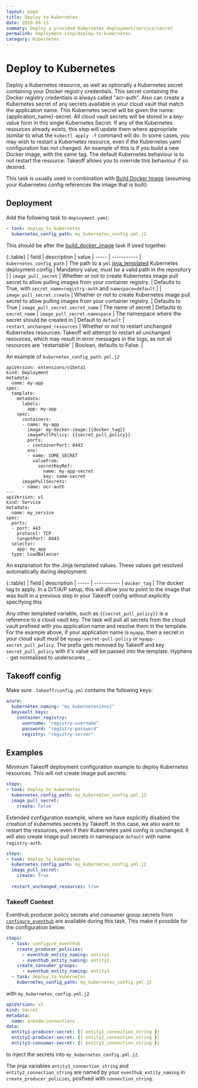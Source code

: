 ```yaml
---
layout: page
title: Deploy to Kubernetes
date: 2019-09-13
summary: Deploy a provided Kubernetes deployment/service/secret 
permalink: deployment-step/deploy-to-kubernetes
category: Kubernetes
---
```


# Deploy to Kubernetes

Deploy a Kubernetes resource, as well as optionally a Kubernetes secret containing your Docker registry credentials. This
 secret containing the Docker registry credentials is always called "acr-auth". Also can create a Kubernetes secret
of any secrets available in your cloud vault that match the application name. This Kubernetes secret will be given the name: 
{application_name}-secret. All cloud vault secrets will be stored in a key-value form in this single Kubernetes Secret.
If any of the Kubernetes resources already exists, this step will update them where appropriate (similar to what the 
`kubectl apply -f` command will do. In some cases, you may wish to restart a Kubernetes resource, even if the Kubernetes 
yaml configuration has not changed. An example of this is if you build a new Docker image, with the same tag. The default Kubernetes 
behaviour is to not restart the resource. Takeoff allows you to override this behaviour if so desired. 

This task is usually used in combination with [Build Docker Image](build-docker-image) (assuming your Kubernetes config references the image that is built)

## Deployment
Add the following task to `deployment.yaml`:

```yaml
- task: deploy_to_kubernetes
  kubernetes_config_path: my_kubernetes_config.yml.j2
```

This should be after the [build_docker_image](build-docker-image) task if used together.

{:.table}
| field | description | value
| ----- | ----------- 
| `kubernetes_config_path` | The path to a `yml` [jinja_templated](http://jinja.pocoo.org/) Kubernetes deployment config | Mandatory value, must be a valid path in the repository |
| `image_pull_secret` | Whether or not to create Kubernetes image pull secret to allow pulling images from your container registry. | Defaults to True, with `secret_name=registry-auth` and `namespace=default` |
| `image_pull_secret.create` | Whether or not to create Kubernetes image pull secret to allow pulling images from your container registry. | Defaults to True
| `image_pull_secret.secret_name` | The name of secret | Defaults to `secret_name`
| `image_pull_secret.namespace` | The namespace where the secret should be created in | Default to `default` 
| `restart_unchanged_resources` | Whether or not to restart unchanged Kubernetes resources. Takeoff will attempt to restart all unchanged resources, which may result in error messages in the 
 logs, as not all resources are 'restartable' | Boolean, defaults to False. | 


An example of `kubernetes_config_path.yml.j2` 

```
apiVersion: extensions/v1beta1
kind: Deployment
metadata:
  name: my-app
spec:
  template:
    metadata:
      labels:
        app: my-app
    spec:
      containers:
      - name: my-app
        image: my-docker-image:{{docker_tag}}
        imagePullPolicy: {{secret_pull_policy}}
        ports:
        - containerPort: 8443
        env:
        - name: SOME_SECRET
          valueFrom:
            secretKeyRef:
              name: my-app-secret
              key: some-secret
      imagePullSecrets:
      - name: acr-auth
---
apiVersion: v1
kind: Service
metadata:
  name: my_service
spec:
  ports:
  - port: 443
    protocol: TCP
    targetPort: 8443
  selector:
    app: my_app
  type: LoadBalancer
```

An explanation for the Jinja templated values. These values get resolved automatically during deployment.

{:.table}
| field | description 
| ----- | ----------- 
| `docker_tag` | The docker tag to apply. In a D/T/A/P setup, this will allow you to point to the image that was built in a previous step in your Takeoff config without explicitly specifying this

Any other templated variable, such as `{{secret_pull_policy}}` is a reference to a cloud vault key. The task will pull all secrets from the cloud vault prefixed with you application name and resolve them in the template.
For the example above, if your application name is `myapp`, then a secret in your cloud vault must be `myapp-secret-pull-policy` or `myapp-secret_pull_policy`. The prefix gets removed by Takeoff and key `secret_pull_policy` with it's value will be passed into the template. Hyphens `-` get normalized to underscores `_`.

## Takeoff config
Make sure `.takeoff/config.yml` contains the following keys:

```yaml
azure:
  kubernetes_naming: "my_kubernetes{env}"
  keyvault_keys:
    container_registry:
      username: "registry-username"
      password: "registry-password"
      registry: "registry-server"
```

## Examples
Minimum Takeoff deployment configuration example to deploy Kubernetes resources. This will not create image pull secrets:
```yaml
steps:
- task: deploy_to_kubernetes
  kubernetes_config_path: my_kubernetes_config.yml.j2
  image_pull_secret: 
    create: False
```

Extended configuration example, where we have explicitly disabled the creation of kubernetes secrets by Takeoff. In this case,
we also want to restart the resources, even if their Kubernetes yaml config is unchanged. It will also create image pull secrets in namespace `default` with name `registry-auth`.

```yaml
steps:
- task: deploy_to_kubernetes
  kubernetes_config_path: my_kubernetes_config.yml.j2
  image_pull_secret: 
    create: True
    
  restart_unchanged_resources: true
```

### Takeoff Context
Eventhub producer policy secrets and consumer group secrets from [`configure_eventhub`](deployment-step/configure-eventhub) are available during this task. This make it possible for the configuration below:
```yaml
steps:
  - task: configure_eventhub
    create_producer_policies:
      - eventhub_entity_naming: entity1
      - eventhub_entity_naming: entity2
    create_consumer_groups:
      - eventhub_entity_naming: entity3
  - task: deploy_to_kubernetes
    kubernetes_config_path: my_kubernetes_config.yml.j2
```
with `my_kubernetes_config.yml.j2`
```yaml
apiVersion: v1
kind: Secret
metadata:
  name: armada-connections
data:
  entity1-producer-secret: {{ entity1_connection_string }}
  entity2-producer-secret: {{ entity2_connection_string }}
  entity3-consumer-secret: {{ entity3_connection_string }}
```

to inject the secrets into `my_kubernetes_config.yml.j2`.

The jinja variables `entity1_connection_string` and `entity2_connection_string` are named by your `eventhub_entity_naming` in `create_producer_policies`, posfixed with `connection_string`.
